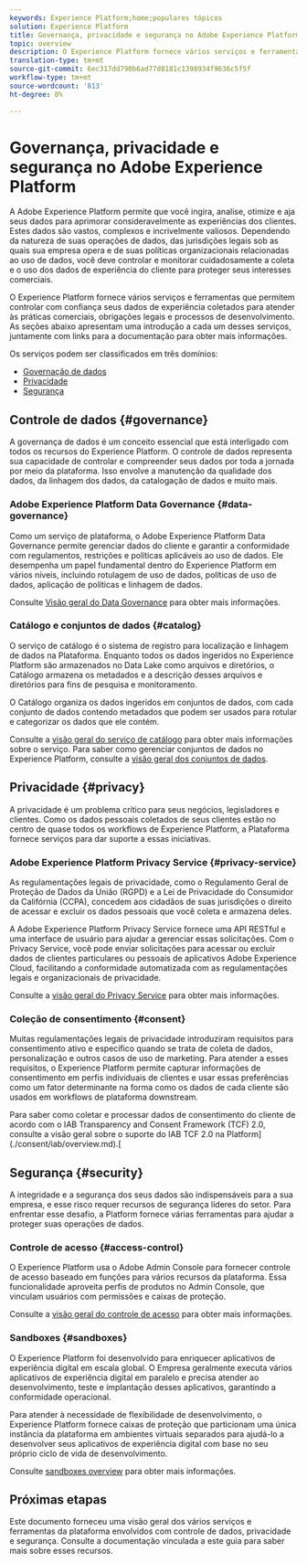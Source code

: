 ```yaml
---
keywords: Experience Platform;home;populares tópicos
solution: Experience Platform
title: Governança, privacidade e segurança no Adobe Experience Platform
topic: overview
description: O Experience Platform fornece vários serviços e ferramentas que permitem controlar com confiança seus dados de experiência coletados para atender às práticas comerciais, obrigações legais e processo de desenvolvimento.
translation-type: tm+mt
source-git-commit: 6ec317dd790b6ad77d8181c1398934f9636c5f5f
workflow-type: tm+mt
source-wordcount: '813'
ht-degree: 0%

---
```



# Governança, privacidade e segurança no Adobe Experience Platform

A Adobe Experience Platform permite que você ingira, analise, otimize e aja seus dados para aprimorar consideravelmente as experiências dos clientes. Estes dados são vastos, complexos e incrivelmente valiosos. Dependendo da natureza de suas operações de dados, das jurisdições legais sob as quais sua empresa opera e de suas políticas organizacionais relacionadas ao uso de dados, você deve controlar e monitorar cuidadosamente a coleta e o uso dos dados de experiência do cliente para proteger seus interesses comerciais.

O Experience Platform fornece vários serviços e ferramentas que permitem controlar com confiança seus dados de experiência coletados para atender às práticas comerciais, obrigações legais e processos de desenvolvimento. As seções abaixo apresentam uma introdução a cada um desses serviços, juntamente com links para a documentação para obter mais informações.

Os serviços podem ser classificados em três domínios:

* [Governação de dados](#governance)
* [Privacidade](#privacy)
* [Segurança](#security)

## Controle de dados {#governance}

A governança de dados é um conceito essencial que está interligado com todos os recursos do Experience Platform. O controle de dados representa sua capacidade de controlar e compreender seus dados por toda a jornada por meio da plataforma. Isso envolve a manutenção da qualidade dos dados, da linhagem dos dados, da catalogação de dados e muito mais.

### Adobe Experience Platform Data Governance {#data-governance}

Como um serviço de plataforma, o Adobe Experience Platform Data Governance permite gerenciar dados do cliente e garantir a conformidade com regulamentos, restrições e políticas aplicáveis ao uso de dados. Ele desempenha um papel fundamental dentro do Experience Platform em vários níveis, incluindo rotulagem de uso de dados, políticas de uso de dados, aplicação de políticas e linhagem de dados.

Consulte [Visão geral do Data Governance](../../data-governance/home.md) para obter mais informações.

### Catálogo e conjuntos de dados {#catalog}

O serviço de catálogo é o sistema de registro para localização e linhagem de dados na Plataforma. Enquanto todos os dados ingeridos no Experience Platform são armazenados no Data Lake como arquivos e diretórios, o Catálogo armazena os metadados e a descrição desses arquivos e diretórios para fins de pesquisa e monitoramento.

O Catálogo organiza os dados ingeridos em conjuntos de dados, com cada conjunto de dados contendo metadados que podem ser usados para rotular e categorizar os dados que ele contém.

Consulte a [visão geral do serviço de catálogo](../../catalog/home.md) para obter mais informações sobre o serviço. Para saber como gerenciar conjuntos de dados no Experience Platform, consulte a [visão geral dos conjuntos de dados](../../catalog/datasets/overview.md).

## Privacidade {#privacy}

A privacidade é um problema crítico para seus negócios, legisladores e clientes. Como os dados pessoais coletados de seus clientes estão no centro de quase todos os workflows de Experience Platform, a Plataforma fornece serviços para dar suporte a essas iniciativas.

### Adobe Experience Platform Privacy Service {#privacy-service}

As regulamentações legais de privacidade, como o Regulamento Geral de Proteção de Dados da União (RGPD) e a Lei de Privacidade do Consumidor da Califórnia (CCPA), concedem aos cidadãos de suas jurisdições o direito de acessar e excluir os dados pessoais que você coleta e armazena deles.

A Adobe Experience Platform Privacy Service fornece uma API RESTful e uma interface de usuário para ajudar a gerenciar essas solicitações. Com o Privacy Service, você pode enviar solicitações para acessar ou excluir dados de clientes particulares ou pessoais de aplicativos Adobe Experience Cloud, facilitando a conformidade automatizada com as regulamentações legais e organizacionais de privacidade.

Consulte a [visão geral do Privacy Service](../../privacy-service/home.md) para obter mais informações.

### Coleção de consentimento {#consent}

Muitas regulamentações legais de privacidade introduziram requisitos para consentimento ativo e específico quando se trata de coleta de dados, personalização e outros casos de uso de marketing. Para atender a esses requisitos, o Experience Platform permite capturar informações de consentimento em perfis individuais de clientes e usar essas preferências como um fator determinante na forma como os dados de cada cliente são usados em workflows de plataforma downstream.

Para saber como coletar e processar dados de consentimento do cliente de acordo com o IAB Transparency and Consent Framework (TCF) 2.0, consulte a visão geral sobre o suporte do IAB TCF 2.0 na Platform](./consent/iab/overview.md).[

<!-- For more information on the consent collection process using the Adobe standard, see the [consent collection overview]. -->

## Segurança {#security}

A integridade e a segurança dos seus dados são indispensáveis para a sua empresa, e esse risco requer recursos de segurança líderes do setor. Para enfrentar esse desafio, a Platform fornece várias ferramentas para ajudar a proteger suas operações de dados.

### Controle de acesso {#access-control}

O Experience Platform usa o Adobe Admin Console para fornecer controle de acesso baseado em funções para vários recursos da plataforma. Essa funcionalidade aproveita perfis de produtos no Admin Console, que vinculam usuários com permissões e caixas de proteção.

Consulte a [visão geral do controle de acesso](../../access-control/home.md) para obter mais informações.

### Sandboxes {#sandboxes}

O Experience Platform foi desenvolvido para enriquecer aplicativos de experiência digital em escala global. O Empresa geralmente executa vários aplicativos de experiência digital em paralelo e precisa atender ao desenvolvimento, teste e implantação desses aplicativos, garantindo a conformidade operacional.

Para atender à necessidade de flexibilidade de desenvolvimento, o Experience Platform fornece caixas de proteção que particionam uma única instância da plataforma em ambientes virtuais separados para ajudá-lo a desenvolver seus aplicativos de experiência digital com base no seu próprio ciclo de vida de desenvolvimento.

Consulte [sandboxes overview](../../sandboxes/home.md) para obter mais informações.

## Próximas etapas

Este documento forneceu uma visão geral dos vários serviços e ferramentas da plataforma envolvidos com controle de dados, privacidade e segurança. Consulte a documentação vinculada a este guia para saber mais sobre esses recursos.
